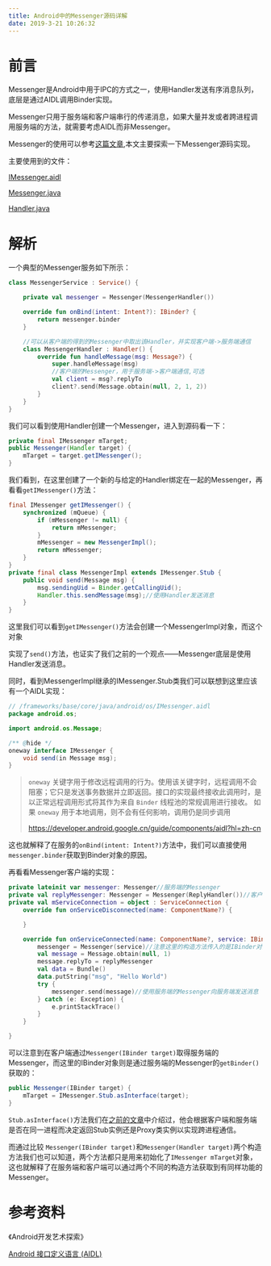 ```yaml
---
title: Android中的Messenger源码详解
date: 2019-3-21 10:26:32
---
```



# 前言

Messenger是Android中用于IPC的方式之一，使用Handler发送有序消息队列，底层是通过AIDL调用Binder实现。

Messenger只用于服务端和客户端串行的传递消息，如果大量并发或者跨进程调用服务端的方法，就需要考虑AIDL而非Messenger。

Messenger的使用可以参考[这篇文章](https://jixiaoyong.github.io/blog/posts/ad4c562c/),本文主要探索一下Messenger源码实现。

主要使用到的文件：

[IMessenger.aidl](http://androidxref.com/9.0.0_r3/xref/frameworks/base/core/java/android/os/IMessenger.aidl)

[Messenger.java](http://androidxref.com/9.0.0_r3/xref/frameworks/base/core/java/android/os/Messenger.java)

[Handler.java](http://androidxref.com/9.0.0_r3/xref/frameworks/base/core/java/android/os/Handler.java)

# 解析

一个典型的Messenger服务如下所示：

```kotlin
class MessengerService : Service() {

    private val messenger = Messenger(MessengerHandler())

    override fun onBind(intent: Intent?): IBinder? {
        return messenger.binder
    }

    //可以从客户端的得到的Messenger中取出该Handler，并实现客户端->服务端通信
    class MessengerHandler : Handler() {
        override fun handleMessage(msg: Message?) {
            super.handleMessage(msg)
            //客户端的Messenger，用于服务端->客户端通信,可选
            val client = msg?.replyTo
            client?.send(Message.obtain(null, 2, 1, 2))
        }
    }
}
```

我们可以看到使用Handler创建一个Messenger，进入到源码看一下：

```java
private final IMessenger mTarget;
public Messenger(Handler target) {
    mTarget = target.getIMessenger();
}
```

我们看到，在这里创建了一个新的与给定的Handler绑定在一起的Messenger，再看看`getIMessenger()`方法：

```java
final IMessenger getIMessenger() {
    synchronized (mQueue) {
        if (mMessenger != null) {
            return mMessenger;
        }
        mMessenger = new MessengerImpl();
        return mMessenger;
    }
}
private final class MessengerImpl extends IMessenger.Stub {
    public void send(Message msg) {
        msg.sendingUid = Binder.getCallingUid();
        Handler.this.sendMessage(msg);//使用Handler发送消息
    }
}
```

这里我们可以看到`getIMessenger()`方法会创建一个MessengerImpl对象，而这个对象

实现了`send()`方法，也证实了我们之前的一个观点——Messenger底层是使用Handler发送消息。

同时，看到MessengerImpl继承的IMessenger.Stub类我们可以联想到这里应该有一个AIDL实现：

```java
// /frameworks/base/core/java/android/os/IMessenger.aidl
package android.os;

import android.os.Message;

/** @hide */
oneway interface IMessenger {
    void send(in Message msg);
}
```

> `oneway` 关键字用于修改远程调用的行为。使用该关键字时，远程调用不会阻塞；它只是发送事务数据并立即返回。接口的实现最终接收此调用时，是以正常远程调用形式将其作为来自 `Binder` 线程池的常规调用进行接收。 如果 `oneway` 用于本地调用，则不会有任何影响，调用仍是同步调用
>
> <https://developer.android.google.cn/guide/components/aidl?hl=zh-cn>

这也就解释了在服务的`onBind(intent: Intent?)`方法中，我们可以直接使用`messenger.binder`获取到Binder对象的原因。

再看看Messenger客户端的实现：

```kotlin
private lateinit var messenger: Messenger//服务端的Messenger
private val replyMessenger: Messenger = Messenger(ReplyHandler())//客户端的Messenger，用于服务端->客户端通信，可选
private val mServiceConnection = object : ServiceConnection {
    override fun onServiceDisconnected(name: ComponentName?) {

    }

    override fun onServiceConnected(name: ComponentName?, service: IBinder?) {
        messenger = Messenger(service)//注意这里的构造方法传入的是IBinder对象
        val message = Message.obtain(null, 1)
        message.replyTo = replyMessenger
        val data = Bundle()
        data.putString("msg", "Hello World")
        try {
            messenger.send(message)//使用服务端的Messenger向服务端发送消息
        } catch (e: Exception) {
            e.printStackTrace()
        }
    }

}
```

可以注意到在客户端通过`Messenger(IBinder target)`取得服务端的Messenger，而这里的IBinder对象则是通过服务端的Messenger的`getBinder()`获取的：

```java
public Messenger(IBinder target) {
    mTarget = IMessenger.Stub.asInterface(target);
}
```

`Stub.asInterface()`方法我们在[之前的文章](http://jixiaoyong.github.io/blog/posts/88d0bcd1/)中介绍过，他会根据客户端和服务端是否在同一进程而决定返回Stub实例还是Proxy类实例以实现跨进程通信。

而通过比较 `Messenger(IBinder target)`和`Messenger(Handler target)`两个构造方法我们也可以知道，两个方法都只是用来初始化了`IMessenger mTarget`对象，这也就解释了在服务端和客户端可以通过两个不同的构造方法获取到有同样功能的Messenger。

# 参考资料

《Android开发艺术探索》

[Android 接口定义语言 (AIDL)](https://developer.android.google.cn/guide/components/aidl?hl=zh-cn)


